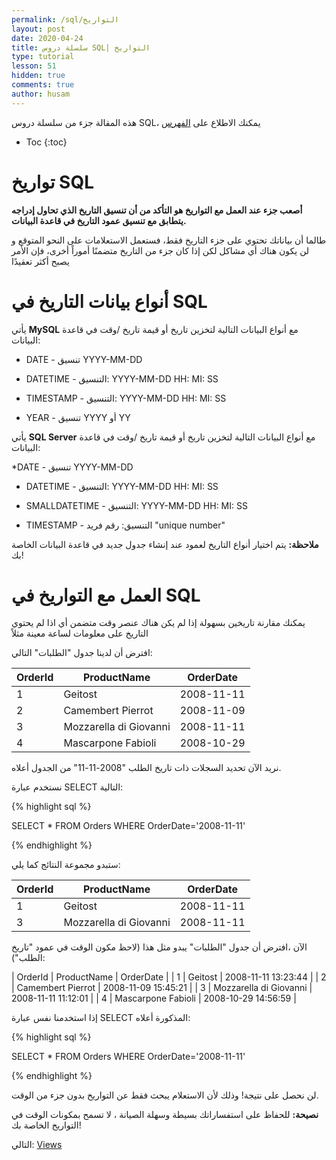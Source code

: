 ```yaml
---
permalink: /sql/التواريخ
layout: post
date: 2020-04-24
title: سلسلة دروس SQL| التواريخ
type: tutorial
lesson: 51
hidden: true
comments: true
author: husam
---
```


هذه المقالة جزء من سلسلة دروس SQL، يمكنك الاطلاع على [الفهرس](intro)

* Toc
{:toc}


# تواريخ SQL

**أصعب جزء عند العمل مع التواريخ هو التأكد من أن تنسيق التاريخ الذي تحاول إدراجه يتطابق مع تنسيق عمود التاريخ في قاعدة البيانات.**

طالما أن بياناتك تحتوي على جزء التاريخ فقط، فستعمل الاستعلامات على النحو المتوقع و لن يكون هناك أي مشاكل لكن إذا كان جزء من التاريخ متضمنًا أموراً أخرى، فإن الأمر يصبح أكثر تعقيدًا

# أنواع بيانات التاريخ في SQL

يأتي **MySQL** مع أنواع البيانات التالية لتخزين تاريخ أو قيمة تاريخ /وقت في قاعدة البيانات:

* DATE - تنسيق YYYY-MM-DD

* DATETIME - التنسيق: YYYY-MM-DD HH: MI: SS 
 
* TIMESTAMP - التنسيق: YYYY-MM-DD HH: MI: SS 

* YEAR - تنسيق YYYY أو YY

يأتي **SQL Server** مع أنواع البيانات التالية لتخزين تاريخ أو قيمة تاريخ /وقت في قاعدة البيانات:


*DATE - تنسيق YYYY-MM-DD 

* DATETIME - التنسيق: YYYY-MM-DD HH: MI: SS 

* SMALLDATETIME - التنسيق: YYYY-MM-DD HH: MI: SS 

* TIMESTAMP - التنسيق: رقم فريد "unique number"

**ملاحظة:** يتم اختيار أنواع التاريخ لعمود عند إنشاء جدول جديد في قاعدة البيانات الخاصة بك!

# العمل مع التواريخ في SQL

يمكنك مقارنة تاريخين بسهولة إذا لم يكن هناك عنصر وقت متضمن أي اذا لم يحتوي التاريخ على معلومات لساعة معينة مثلاً

افترض أن لدينا جدول "الطلبات" التالي:

| OrderId |	ProductName |	OrderDate |
| ------- | --------------- | -------------- |
| 1 |	Geitost |	2008-11-11 |
| 2 |	Camembert Pierrot  |	2008-11-09 |
| 3 |	Mozzarella di Giovanni |	2008-11-11 |
| 4 |	Mascarpone Fabioli |	2008-10-29 |

نريد الآن تحديد السجلات ذات تاريخ الطلب "2008-11-11" من الجدول أعلاه.

نستخدم عبارة SELECT التالية:





{% highlight sql %}

 SELECT * FROM Orders WHERE OrderDate='2008-11-11'

{% endhighlight %}

ستبدو مجموعة النتائج كما يلي:

|OrderId |	ProductName |	OrderDate |
| ------ | ---------------- | ---------- |
| 1 	| Geitost  |	2008-11-11 |
| 3 	| Mozzarella di Giovanni 	| 2008-11-11 |

الآن ،افترض أن جدول "الطلبات" يبدو مثل هذا (لاحظ مكون الوقت في عمود "تاريخ الطلب"):

| OrderId |	ProductName |	OrderDate |
| 1 |	Geitost |	2008-11-11 13:23:44 |
| 2 |	Camembert Pierrot |	2008-11-09 15:45:21 |
| 3 |	Mozzarella di Giovanni |	2008-11-11 11:12:01 |
| 4 |	Mascarpone Fabioli |	2008-10-29 14:56:59 |

إذا استخدمنا نفس عبارة SELECT المذكورة أعلاه:

{% highlight sql %}

 SELECT * FROM Orders WHERE OrderDate='2008-11-11'

{% endhighlight %}

لن نحصل على نتيجة! وذلك لأن الاستعلام يبحث فقط عن التواريخ بدون جزء من الوقت.

**نصيحة:** للحفاظ على استفساراتك بسيطة وسهلة الصيانة ، لا تسمح بمكونات الوقت في التواريخ الخاصة بك!

التالي: [Views](views)


